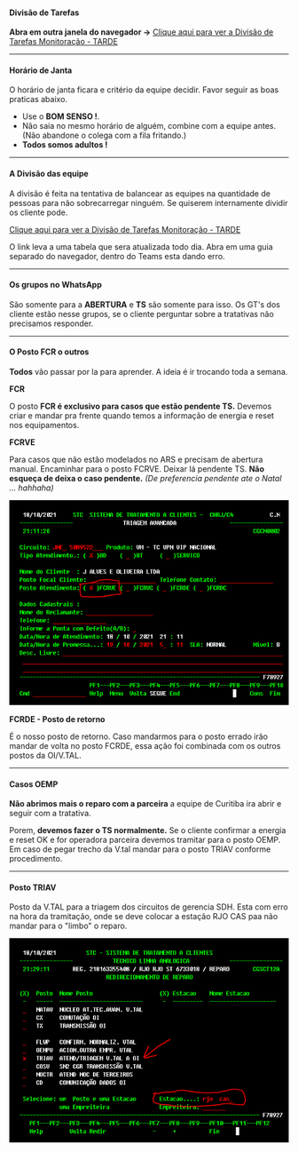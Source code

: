 <link href="retro.css" rel="stylesheet" type="text/css" />

#### Divisão de Tarefas

**Abra em outra janela do navegador ->**
[Clique aqui para ver a Divisão de Tarefas Monitoração - TARDE](https://monitoracao-oi.notion.site/8697d40f5e0a4c3fbdc83419643f24af?v=62eb5f45ccb74ebca2188829589540d8)

<hr>

#### Horário de Janta

O horário de janta ficara e critério da equipe decidir.
Favor seguir as boas praticas abaixo.

- Use o **BOM SENSO !**.
- Não saia no mesmo horário de alguém, combine com a equipe antes. (Não abandone o colega com a fila fritando.)
- **Todos somos adultos !**

<hr>

#### A Divisão das equipe

A divisão é feita na tentativa de balancear as equipes na quantidade de pessoas para não sobrecarregar ninguém.
Se quiserem internamente dividir os cliente pode.

[Clique aqui para ver a Divisão de Tarefas Monitoração - TARDE](https://monitoracao-oi.notion.site/8697d40f5e0a4c3fbdc83419643f24af?v=62eb5f45ccb74ebca2188829589540d8)

O link leva a uma tabela que sera atualizada todo dia.
Abra em uma guia separado do navegador, dentro do Teams esta dando erro.

<hr>

#### Os grupos no WhatsApp

São somente para a **ABERTURA** e **TS** são somente para isso. Os GT's dos cliente estão nesse grupos, se o cliente perguntar sobre a tratativas não precisamos responder.

<hr>

#### O Posto FCR o outros

**Todos** vão passar por la para aprender.
A ideia é ir trocando toda a semana.

**FCR**

O posto **FCR é exclusivo para casos que estão pendente TS.** Devemos criar e mandar pra frente quando temos a informação de energia e reset nos equipamentos.

**FCRVE**

Para casos que não estão modelados no ARS e precisam de abertura manual. Encaminhar para o posto FCRVE. Deixar lá pendente TS.
**Não esqueça de deixa o caso pendente.**
*(De preferencia pendente ate o Natal ... hahhaha)*

![Abertura de chamado no posto FCRVE](FCRVE.png)

**FCRDE - Posto de retorno**

É o nosso posto de retorno. Caso mandarmos para o posto errado irão mandar de volta no posto FCRDE, essa ação foi combinada com os outros postos da OI/V.TAL.

<hr>

#### Casos OEMP

**Não abrimos mais o reparo com a parceira** a equipe de Curitiba ira abrir e seguir com a tratativa.

Porem, **devemos fazer o TS normalmente.** 
Se o cliente confirmar a energia e reset OK e for operadora parceira devemos tramitar para o posto OEMP. Em caso de pegar trecho da V.tal mandar para o posto TRIAV conforme procedimento.

<hr>

#### Posto TRIAV

Posto da V.TAL para a triagem dos circuitos de gerencia SDH.
Esta com erro na hora da tramitação, onde se deve colocar a estação RJO CAS paa não mandar para o "limbo" o reparo.

![Tramitação para o posto TRIAV](TRIAV.png)